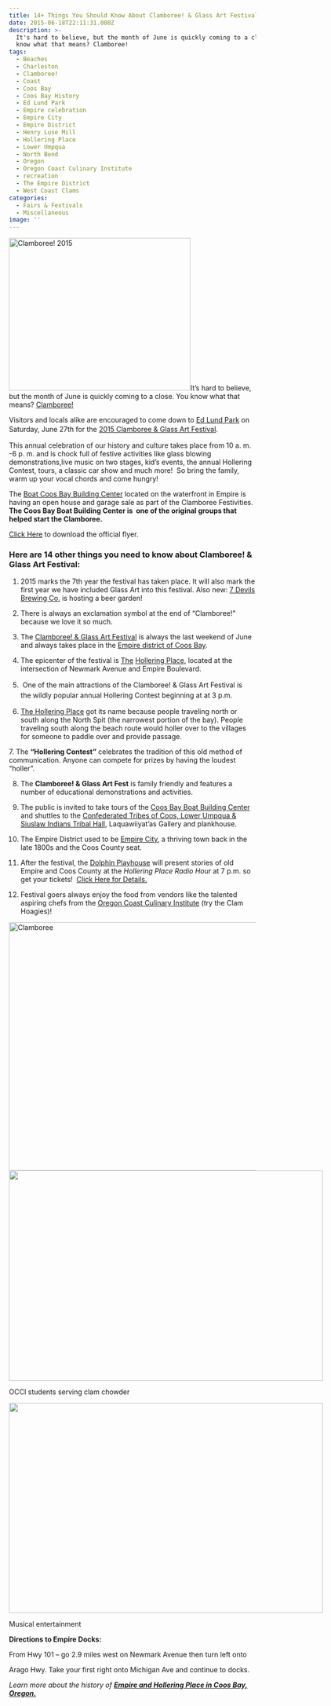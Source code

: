 ```yaml
---
title: 14+ Things You Should Know About Clamboree! & Glass Art Festival
date: 2015-06-18T22:11:31.000Z
description: >-
  It's hard to believe, but the month of June is quickly coming to a close. You
  know what that means? Clamboree!
tags:
  - Beaches
  - Charleston
  - Clamboree!
  - Coast
  - Coos Bay
  - Coos Bay History
  - Ed Lund Park
  - Empire celebration
  - Empire City
  - Empire District
  - Henry Luse Mill
  - Hollering Place
  - Lower Umpqua
  - North Bend
  - Oregon
  - Oregon Coast Culinary Institute
  - recreation
  - The Empire District
  - West Coast Clams
categories:
  - Fairs & Festivals
  - Miscellaneous
image: ''
---
```

<img class="alignright size-large wp-image-67077" src="/wp-content/uploads/2015/06/6a00d8341d1cc153ef01b7c78dc925970b.jpg" alt="Clamboree! 2015" width="370" height="311" srcset="/wp-content/uploads/2015/06/6a00d8341d1cc153ef01b7c78dc925970b.jpg 370w, /wp-content/uploads/2015/06/6a00d8341d1cc153ef01b7c78dc925970b-158x133.jpg 158w" sizes="(max-width: 370px) 100vw, 370px" />It&#8217;s hard to believe, but the month of June is quickly coming to a close. You know what that means? <a href="http://www.oregonsadventurecoast.com/listings/clamboree/" target="_blank">Clamboree!</a>

Visitors and locals alike are encouraged to come down to <a href="http://www.oregonsadventurecoast.com/listings/ed-lund-park/" target="_blank">Ed Lund Park</a> on Saturday, June 27th for the <a href="http://theworldlink.com/lifestyles/go/clamboree-returns-with-a-glass-art-element/article_dbd1b933-9c9c-5212-a501-02a4337e9aec.html" target="_blank">2015 Clamboree & </a><a href="http://theworldlink.com/lifestyles/go/clamboree-returns-with-a-glass-art-element/article_dbd1b933-9c9c-5212-a501-02a4337e9aec.html" target="_blank"><span style="line-height: 1.5;">Glass Art</span></a><span style="line-height: 1.5;"><a href="http://theworldlink.com/lifestyles/go/clamboree-returns-with-a-glass-art-element/article_dbd1b933-9c9c-5212-a501-02a4337e9aec.html" target="_blank"> Festival</a>.  </span>

This annual celebration of our history and culture takes place from 10 a. m. -6 p. m. and is chock full of festive activities like glass blowing demonstrations,live music on two stages, kid&#8217;s events, the annual Hollering Contest, tours, a classic car show and much more!  So bring the family, warm up your vocal chords and come hungry!

The [Boat Coos Bay Building Center](https://coosbayboats.org/) located on the waterfront in Empire is having an open house and garage sale as part of the Clamboree Festivities. **The Coos Bay Boat Building Center is  one of the original groups that helped start the Clamboree.**

[Click Here](/wp-content/uploads/2015/06/Clamboree-2015-1.pdf) to download the official flyer.

### Here are 14 other things you need to know about Clamboree! & Glass Art Festival:

1. 2015 marks the 7th year the festival has taken place. It will also mark the first year we have included Glass Art into this festival. Also new: <a href="http://www.7devilsbrewery.com/" target="_blank">7 Devils Brewing Co.</a> is hosting a beer garden!

2. There is always an exclamation symbol at the end of &#8220;Clamboree!&#8221; because we love it so much.

3. The <a href="http://www.oregonsadventurecoast.com/listings/clamboree/" target="_blank">Clamboree! & Glass Art Festival</a> is always the last weekend of June and always takes place in the <a href="http://theworldlink.com/news/local/community-coalition-of-empire-shares-goals-for/article_1e6561d8-bba5-593d-a5a1-86da892bb6c4.html" target="_blank">Empire district of Coos Bay</a>.

4. The epicenter of the festival is <a href="http://www.maritimeheritage.org/ports/usOregonHollering.html" target="_blank">The</a> <a href="http://www.maritimeheritage.org/ports/usOregonHollering.html" target="_blank">Hollering Place</a>, located at the intersection of Newmark Avenue and Empire Boulevard.

5.  One of the main attractions of the Clamboree! & <span style="line-height: 1.5;">Glass Art</span> <span style="line-height: 1.5;">Festival is the </span>wildly popular annual Hollering Contest beginning at at 3 p.m.

6. <a href="http://www.maritimeheritage.org/ports/usOregonHollering.html" target="_blank">The Hollering Place</a> got its name because people traveling north or south along the North Spit (the narrowest portion of the bay). People traveling south along the beach route would holler over to the villages for someone to paddle over and provide passage.

7. The **“Hollering Contest”** celebrates the tradition of this old method of communication. Anyone can compete for prizes by having the loudest “holler”.

8. The **Clamboree! & Glass Art Fest** is family friendly and features a number of educational demonstrations and activities.

9. The public is invited to take tours of the [Coos Bay Boat Building Center](https://coosbayboats.org/) and shuttles to the <a href="http://ctclusi.org/about-us" target="_blank">Confederated Tribes of Coos, Lower Umpqua & Siuslaw Indians Tribal Hall</a>, Laquawiiyat&#8217;as Gallery and plankhouse.

10. The Empire District used to be <a href="http://web.oregon.com/history/hm/empire_city.cfm" target="_blank">Empire City</a>, a thriving town back in the late 1800s and the Coos County seat.

11. After the festival, the <a href="http://thedolphinplayers.webs.com/" target="_blank">Dolphin Playhouse</a> will present stories of old Empire and Coos County at the _Hollering Place Radio Hour_ at 7 p.m. so get your tickets!  [Click Here for Details.](/wp-content/uploads/2015/06/Tales-of-Historic-Coos-County-1.pdf) 

12. Festival goers always enjoy the food from vendors like the talented aspiring chefs from the <a href="http://www.occi.net/" target="_blank">Oregon Coast Culinary Institute</a> (try the Clam Hoagies)!

<img class="aligncenter size-large wp-image-67080" src="/wp-content/uploads/2015/06/247539_126139970798278_7379344_n-674x506.jpg" alt="Clamboree" width="674" height="506" srcset="/wp-content/uploads/2015/06/247539_126139970798278_7379344_n-674x506.jpg 674w, /wp-content/uploads/2015/06/247539_126139970798278_7379344_n-177x133.jpg 177w, /wp-content/uploads/2015/06/247539_126139970798278_7379344_n.jpg 720w" sizes="(max-width: 674px) 100vw, 674px" />

<div id="attachment_61019" style="width: 650px" class="wp-caption aligncenter">
  <img class="size-full wp-image-61019 " title="Clamboree!" src="/wp-content/uploads/2014/05/1011389_10151688227696692_1387784485_n.jpg" alt="" width="640" height="428" srcset="/wp-content/uploads/2014/05/1011389_10151688227696692_1387784485_n.jpg 640w, /wp-content/uploads/2014/05/1011389_10151688227696692_1387784485_n-200x133.jpg 200w, /wp-content/uploads/2014/05/1011389_10151688227696692_1387784485_n-120x80.jpg 120w" sizes="(max-width: 640px) 100vw, 640px" />
  
  <p class="wp-caption-text">
    OCCI students serving clam chowder
  </p>
</div>

<div id="attachment_61021" style="width: 650px" class="wp-caption aligncenter">
  <img class="size-large wp-image-61021 " title="Clamboree!" src="/wp-content/uploads/2014/05/1004773_10151688228161692_2006993523_n.jpg" alt="" width="640" height="428" srcset="/wp-content/uploads/2014/05/1004773_10151688228161692_2006993523_n.jpg 640w, /wp-content/uploads/2014/05/1004773_10151688228161692_2006993523_n-200x133.jpg 200w, /wp-content/uploads/2014/05/1004773_10151688228161692_2006993523_n-120x80.jpg 120w" sizes="(max-width: 640px) 100vw, 640px" />
  
  <p class="wp-caption-text">
    Musical entertainment
  </p>
</div>

**Directions to Empire Docks:**

From Hwy 101 &#8211; go 2.9 miles west on Newmark Avenue then turn left onto
  
Arago Hwy. Take your first right onto Michigan Ave and continue to docks.

_Learn more about the history of **<a href="http://www.maritimeheritage.org/ports/usOregonHollering.html" target="_blank">Empire and Hollering Place in Coos Bay, Oregon. </a>**_

&nbsp;

&nbsp;

&nbsp;
